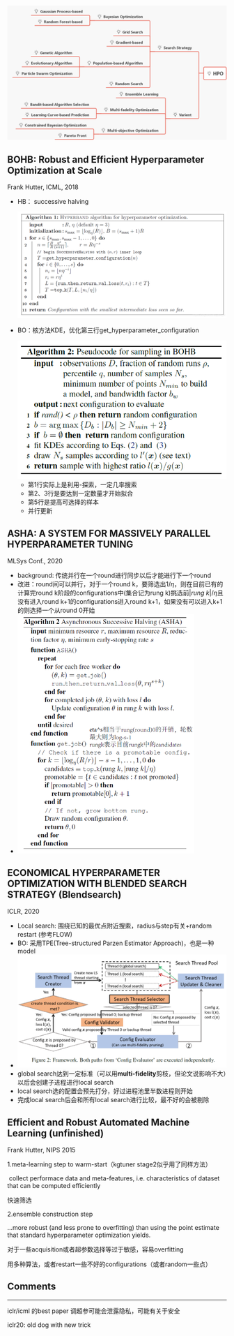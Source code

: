 <img src="pic/HPO1.png" style="zoom:60%;" />

## BOHB: Robust and Efficient Hyperparameter Optimization at Scale

Frank Hutter, ICML, 2018

* HB： successive halving

  ![在这里插入图片描述](pic/HPO2.png)

* BO：核方法KDE，优化第三行get_hyperparameter_configuration

  <img src="pic/HPO3.png" style="zoom:67%;" />

  * 第1行实际上是利用-探索，一定几率搜索
  * 第2、3行是要达到一定数量才开始拟合
  * 第5行是提高可选择的样本
  * 并行更新



## ASHA: A SYSTEM FOR MASSIVELY PARALLEL HYPERPARAMETER TUNING

MLSys Conf., 2020

* background: 传统并行在一个round进行同步以后才能进行下一个round
* 改进：round间可以并行，对于一个round k，要筛选出$1/\eta$，则在目前已有的计算完round k阶段的configurations中(集合记为rung k)挑选前$|rung\ k|/\eta$且没有进入round k+1的configurations进入round k+1，如果没有可以进入k+1的则选择一个从round 0开始
* <img src="pic\HPO4.png" alt="image-20220817011444361" style="zoom:67%;" />



## ECONOMICAL HYPERPARAMETER OPTIMIZATION WITH BLENDED SEARCH STRATEGY (Blendsearch)

ICLR, 2020

* Local search: 围绕已知的最优点附近搜索，radius与step有关+random restart (参考FLOW)
* BO: 采用TPE(Tree-structured Parzen Estimator Approach)，也是一种model
* <img src="pic\HPO5.png" alt="image-20220817163954960" style="zoom:50%;" />
* global search达到一定标准（可以用**multi-fidelity**剪枝，但论文说影响不大）以后会创建子进程进行local search
* local search选的配置会预先打分，好过进程池里半数进程则开始
* 完成local search后会和所有local search进行比较，最不好的会被剔除



## Efficient and Robust Automated Machine Learning (unfinished)

Frank Hutter, NIPS 2015

1.meta-learning step to warm-start（kgtuner stage2似乎用了同样方法）

​	collect performace data and meta-features, i.e. characteristics of dataset that can be computed efficiently

快速筛选

2.ensemble construction step

...more robust (and less prone to overfitting) than using the point estimate that standard hyperparameter optimization yields.

对于一些acquisition或者超参数选择等过于敏感，容易overfitting

用多种算法，或者restart一些不好的configurations（或者random一些点）



## Comments

---

iclr/icml 的best paper 调超参可能会泄露隐私，可能有关于安全

iclr20: old dog with new trick




